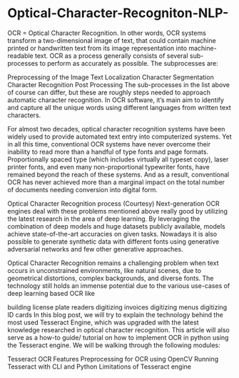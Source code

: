 # Optical-Character-Recogniton-NLP-

OCR = Optical Character Recognition. In other words, OCR systems transform a two-dimensional image of text, that could contain machine printed or handwritten text from its image representation into machine-readable text. OCR as a process generally consists of several sub-processes to perform as accurately as possible. The subprocesses are:

Preprocessing of the Image
Text Localization
Character Segmentation
Character Recognition
Post Processing
The sub-processes in the list above of course can differ, but these are roughly steps needed to approach automatic character recognition. In OCR software, it’s main aim to identify and capture all the unique words using different languages from written text characters.

For almost two decades, optical character recognition systems have been widely used to provide automated text entry into computerized systems. Yet in all this time, conventional OCR systems have never overcome their inability to read more than a handful of type fonts and page formats. Proportionally spaced type (which includes virtually all typeset copy), laser printer fonts, and even many non-proportional typewriter fonts, have remained beyond the reach of these systems. And as a result, conventional OCR has never achieved more than a marginal impact on the total number of documents needing conversion into digital form.


Optical Character Recognition process (Courtesy)
Next-generation OCR engines deal with these problems mentioned above really good by utilizing the latest research in the area of deep learning. By leveraging the combination of deep models and huge datasets publicly available, models achieve state-of-the-art accuracies on given tasks. Nowadays it is also possible to generate synthetic data with different fonts using generative adversarial networks and few other generative approaches.

Optical Character Recognition remains a challenging problem when text occurs in unconstrained environments, like natural scenes, due to geometrical distortions, complex backgrounds, and diverse fonts. The technology still holds an immense potential due to the various use-cases of deep learning based OCR like

building license plate readers
digitizing invoices
digitizing menus
digitizing ID cards
In this blog post, we will try to explain the technology behind the most used Tesseract Engine, which was upgraded with the latest knowledge researched in optical character recognition. This article will also serve as a how-to guide/ tutorial on how to implement OCR in python using the Tesseract engine. We will be walking through the following modules:

Tesseract OCR Features
Preprocessing for OCR using OpenCV
Running Tesseract with CLI and Python
Limitations of Tesseract engine


